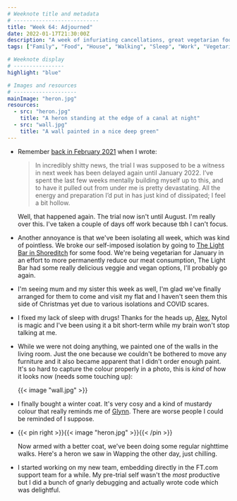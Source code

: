 ```yaml
---
# Weeknote title and metadata
# ---------------------------
title: "Week 64: Adjourned"
date: 2022-01-17T21:30:00Z
description: "A week of infuriating cancellations, great vegetarian food, painting walls, winter coats, nighttime walks, and a new direction at work."
tags: ["Family", "Food", "House", "Walking", "Sleep", "Work", "Vegetarianism", "DIY"]

# Weeknote display
# ----------------
highlight: "blue"

# Images and resources
# --------------------
mainImage: "heron.jpg"
resources:
  - src: "heron.jpg"
    title: "A heron standing at the edge of a canal at night"
  - src: "wall.jpg"
    title: "A wall painted in a nice deep green"
---
```


  * Remember [back in February 2021](/weeknotes/16/) when I wrote:

      > In incredibly shitty news, the trial I was supposed to be a witness in next week has been delayed again until January 2022. I’ve spent the last few weeks mentally building myself up to this, and to have it pulled out from under me is pretty devastating. All the energy and preparation I’d put in has just kind of dissipated; I feel a bit hollow.

    Well, that happened again. The trial now isn't until August. I'm really over this. I've taken a couple of days off work because tbh I can't focus.

  * Another annoyance is that we've been isolating all week, which was kind of pointless. We broke our self-imposed isolation by going to [The Light Bar in Shoreditch](https://www.lightbarlondon.com/) for some food. We're being vegetarian for January in an effort to more permanently reduce our meat consumption, The Light Bar had some really delicious veggie and vegan options, I'll probably go again.

  * I'm seeing mum and my sister this week as well, I'm glad we've finally arranged for them to come and visit my flat and I haven't seen them this side of Christmas yet due to various isolations and COVID scares.

  * I fixed my lack of sleep with drugs! Thanks for the heads up, [Alex](https://alexwilson.tech/), Nytol is magic and I've been using it a bit short-term while my brain won't stop talking at me.

  * While we were not doing anything, we painted one of the walls in the living room. Just the one because we couldn't be bothered to move any furniture and it also became apparent that I didn't order enough paint. It's so hard to capture the colour properly in a photo, this is _kind_ of how it looks now (needs some touching up):

    {{< image "wall.jpg" >}}

  * I finally bought a winter coat. It's very cosy and a kind of mustardy colour that really reminds me of [Glynn](http://www.glynnphillips.co.uk/). There are worse people I could be reminded of I suppose.

  * {{< pin right >}}{{< image "heron.jpg" >}}{{< /pin >}}
  
    Now armed with a better coat, we've been doing some regular nighttime walks. Here's a heron we saw in Wapping the other day, just chilling.

  * I started working on my new team, embedding directly in the FT.com support team for a while. My pre-trial self wasn't the _most_ productive but I did a bunch of gnarly debugging and actually wrote code which was delightful.

